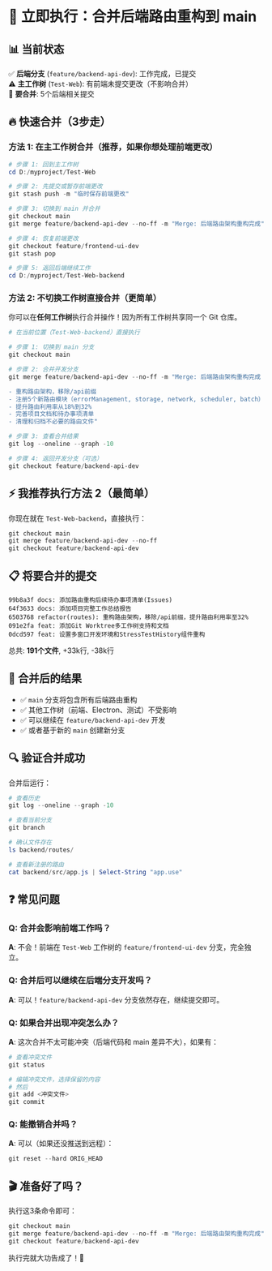 # 🚀 立即执行：合并后端路由重构到 main

## 📊 当前状态

✅ **后端分支** (`feature/backend-api-dev`): 工作完成，已提交  
⚠️ **主工作树** (`Test-Web`): 有前端未提交更改（不影响合并）  
🎯 **要合并**: 5个后端相关提交

## 🔥 快速合并（3步走）

### 方法 1: 在主工作树合并（推荐，如果你想处理前端更改）

```powershell
# 步骤 1: 回到主工作树
cd D:/myproject/Test-Web

# 步骤 2: 先提交或暂存前端更改
git stash push -m "临时保存前端更改"

# 步骤 3: 切换到 main 并合并
git checkout main
git merge feature/backend-api-dev --no-ff -m "Merge: 后端路由架构重构完成"

# 步骤 4: 恢复前端更改
git checkout feature/frontend-ui-dev
git stash pop

# 步骤 5: 返回后端继续工作
cd D:/myproject/Test-Web-backend
```

### 方法 2: 不切换工作树直接合并（更简单）

你可以在**任何工作树**执行合并操作！因为所有工作树共享同一个 Git 仓库。

```powershell
# 在当前位置（Test-Web-backend）直接执行

# 步骤 1: 切换到 main 分支
git checkout main

# 步骤 2: 合并开发分支
git merge feature/backend-api-dev --no-ff -m "Merge: 后端路由架构重构完成

- 重构路由架构，移除/api前缀
- 注册5个新路由模块（errorManagement, storage, network, scheduler, batch）
- 提升路由利用率从18%到32%
- 完善项目文档和待办事项清单
- 清理和归档不必要的路由文件"

# 步骤 3: 查看合并结果
git log --oneline --graph -10

# 步骤 4: 返回开发分支（可选）
git checkout feature/backend-api-dev
```

## ⚡ 我推荐执行方法 2（最简单）

你现在就在 `Test-Web-backend`，直接执行：

```powershell
git checkout main
git merge feature/backend-api-dev --no-ff
git checkout feature/backend-api-dev
```

## 📋 将要合并的提交

```
99b8a3f docs: 添加路由重构后续待办事项清单(Issues)
64f3633 docs: 添加项目完整工作总结报告
6503768 refactor(routes): 重构路由架构，移除/api前缀，提升路由利用率至32%
091e2fa feat: 添加Git Worktree多工作树支持和文档
0dcd597 feat: 设置多窗口开发环境和StressTestHistory组件重构
```

总共: **191个文件**, +33k行, -38k行

## 🎯 合并后的结果

- ✅ `main` 分支将包含所有后端路由重构
- ✅ 其他工作树（前端、Electron、测试）不受影响
- ✅ 可以继续在 `feature/backend-api-dev` 开发
- ✅ 或者基于新的 `main` 创建新分支

## 🔍 验证合并成功

合并后运行：

```powershell
# 查看历史
git log --oneline --graph -10

# 查看当前分支
git branch

# 确认文件存在
ls backend/routes/

# 查看新注册的路由
cat backend/src/app.js | Select-String "app.use"
```

## ❓ 常见问题

### Q: 合并会影响前端工作吗？
**A**: 不会！前端在 `Test-Web` 工作树的 `feature/frontend-ui-dev` 分支，完全独立。

### Q: 合并后可以继续在后端分支开发吗？
**A**: 可以！`feature/backend-api-dev` 分支依然存在，继续提交即可。

### Q: 如果合并出现冲突怎么办？
**A**: 这次合并不太可能冲突（后端代码和 main 差异不大），如果有：
```powershell
# 查看冲突文件
git status

# 编辑冲突文件，选择保留的内容
# 然后
git add <冲突文件>
git commit
```

### Q: 能撤销合并吗？
**A**: 可以（如果还没推送到远程）：
```powershell
git reset --hard ORIG_HEAD
```

## 🎬 准备好了吗？

执行这3条命令即可：

```powershell
git checkout main
git merge feature/backend-api-dev --no-ff -m "Merge: 后端路由架构重构完成"
git checkout feature/backend-api-dev
```

执行完就大功告成了！🎉

